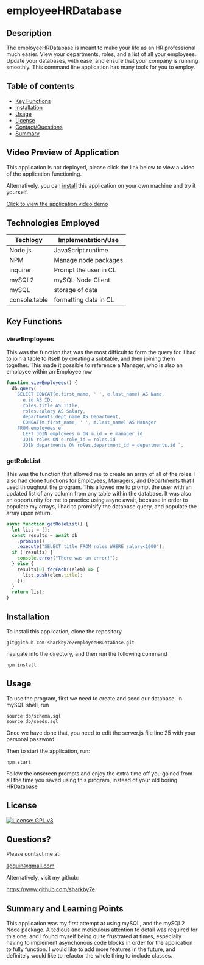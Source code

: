 # employeeHRDatabase

## Description

The employeeHRDatabase is meant to make your life as an HR professional much easier. View your departments, roles, and a list of all your employees. Update
your databases, with ease, and ensure that your company is running smoothly. This command line application has many tools for you to employ.

## Table of contents

- [Key Functions](#key-functions)
- [Installation](#installation)
- [Usage](#usage)
- [License](#license)
- [Contact/Questions](#questions)
- [Summary](#summary-and-learning-points)

## Video Preview of Application

This application is not deployed, please click the link below to view a video of the application functioning.

Alternatively, you can [install](#installation) this application on your own machine and try it yourself.

[Click to view the application video demo](https://drive.google.com/file/d/1GLroCZDuAj0cBaTNaoEnTCi9L4TkM_JA/view)

## Technologies Employed

| Techlogy      | Implementation/Use    |
| ------------- | --------------------- |
| Node.js       | JavaScript runtime    |
| NPM           | Manage node packages  |
| inquirer      | Prompt the user in CL |
| mySQL2        | mySQL Node Client     |
| mySQL         | storage of data       |
| console.table | formatting data in CL |

## Key Functions

### viewEmployees

This was the function that was the most difficult to form the query for. I had to join a table to itself
by creating a subtable, and then joining them together. This made it possible to reference a Manager, who is
also an employee within an Employee row

```javascript
function viewEmployees() {
  db.query( `
    SELECT CONCAT(e.first_name, ' ', e.last_name) AS Name,
      e.id AS ID,
      roles.title AS Title,
      roles.salary AS Salary,
      departments.dept_name AS Department,
      CONCAT(m.first_name, ' ', m.last_name) AS Manager
    FROM employees e
      LEFT JOIN employees m ON m.id = e.manager_id
      JOIN roles ON e.role_id = roles.id
      JOIN departments ON roles.department_id = departments.id `,
```

### getRoleList

This was the function that allowed me to create an array of all of the roles. I also had clone functions for Employees, Managers, and Departments
that I used throughout the program. This allowed me to prompt the user with an updated list of any column from any table within the database. It was also
an opportunity for me to practice using async await, because in order to populate my arrays, i had to promisify the database query, and populate the array upon
return.

```javascript
async function getRoleList() {
  let list = [];
  const results = await db
    .promise()
    .execute("SELECT title FROM roles WHERE salary<1000");
  if (!results) {
    console.error("There was an error!");
  } else {
    results[0].forEach((elem) => {
      list.push(elem.title);
    });
  }
  return list;
}
```

## Installation

To install this application, clone the repository

```
git@github.com:sharkby7e/employeeHRDatabase.git
```

navigate into the directory, and then run the following command

```
npm install
```

## Usage

To use the program, first we need to create and seed our database. In mySQL shell, run

```shell
source db/schema.sql
source db/seeds.sql
```

Once we have done that, you need to edit the server.js file line 25 with your personal password

Then to start the application, run:

```
npm start
```

Follow the onscreen prompts and enjoy the extra time off you gained from all the time you saved using this program,
instead of your old boring HRDatabase

## License

[![License: GPL v3](https://img.shields.io/badge/License-GPLv3-blue.svg)](https://www.gnu.org/licenses/gpl-3.0)

## Questions?

Please contact me at:

sgquin@gmail.com

Alternatively, visit my github:

https://www.github.com/sharkby7e

## Summary and Learning Points

This application was my first attempt at using mySQL, and the mySQL2 Node package. A tedious and meticulous attention to detail was
required for this one, and I found myself being quite frustrated at times, especially having to implement asynchonous code blocks in order
for the application to fully function. I would like to add more features in the future, and definitely would like to refactor the whole thing
to include classes.
